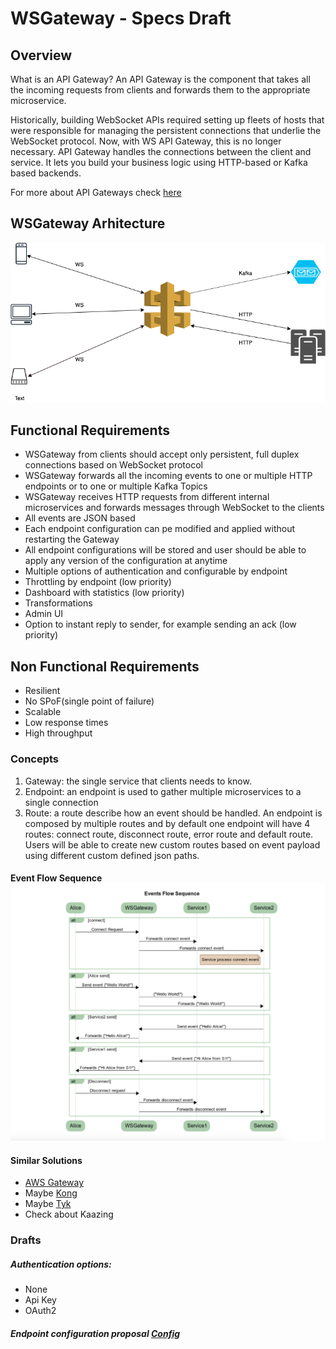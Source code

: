 # WSGateway - Specs Draft

## Overview

What is an API Gateway? An API Gateway is the component that takes all the incoming requests from clients and forwards them to the appropriate microservice.

Historically, building WebSocket APIs required setting up fleets of hosts that were responsible for managing the persistent connections that underlie the WebSocket protocol. Now, with WS API Gateway, this is no longer necessary. API Gateway handles the connections between the client and service. It lets you build your business logic using HTTP-based or Kafka based backends.

For more about API Gateways check [here](https://microservices.io/patterns/apigateway.html)  

## WSGateway Arhitecture
![arhitecure](images/ws-gateway.png)

## Functional Requirements

- WSGateway from clients should accept only persistent, full duplex connections based on WebSocket protocol
- WSGateway forwards all the incoming events to one or multiple HTTP endpoints or to one or multiple Kafka Topics
- WSGateway receives HTTP requests from different internal microservices and forwards messages through WebSocket to the clients
- All events are JSON based
- Each endpoint configuration can pe modified and applied without restarting the Gateway 
- All endpoint configurations will be stored and user should be able to apply any version of the configuration at anytime
- Multiple options of authentication and configurable by endpoint
- Throttling by endpoint (low priority)
- Dashboard with statistics (low priority)
- Transformations
- Admin UI
- Option to instant reply to sender, for example sending an ack (low priority)

## Non Functional Requirements 
- Resilient
- No SPoF(single point of failure)
- Scalable
- Low response times
- High throughput

### Concepts 
1. Gateway: the single service that clients needs to know. 
2. Endpoint: an endpoint is used to gather multiple microservices to a single connection   
3. Route: a route describe how an event should be handled. An endpoint is composed by multiple routes and by default one endpoint will have 4 routes: connect route, disconnect route, error route and default route. Users will be able to create new custom routes based on event payload using different custom defined json paths.

#### Event Flow Sequence ![flow-sequence](images/event-flow-sequence.png)

#### Similar Solutions
- [AWS Gateway](https://aws.amazon.com/blogs/compute/announcing-websocket-apis-in-amazon-api-gateway/)
- Maybe [Kong](https://github.com/Kong/kong)
- Maybe [Tyk](https://tyk.io/api-gateway/open-source/)
- Check about Kaazing


### Drafts

##### Authentication options:
- None
- Api Key
- OAuth2

##### Endpoint configuration proposal [Config](./endpoint-config-sample.json)

